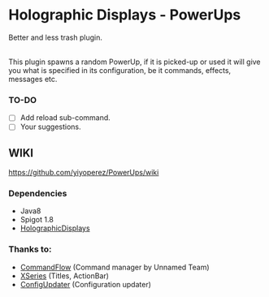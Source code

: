 # Holographic Displays - PowerUps
<p>Better and less trash plugin.</p>
<br>
This plugin spawns a random PowerUp, if it is picked-up or used it will give you what is specified in its configuration, be it commands, effects, messages etc.

### TO-DO
- [ ] Add reload sub-command.
- [ ] Your suggestions.

## WIKI
https://github.com/yiyoperez/PowerUps/wiki

### Dependencies
- Java8
- Spigot 1.8
- [HolographicDisplays](https://dev.bukkit.org/projects/holographic-displays)

### Thanks to:
- [CommandFlow](https://github.com/unnamed/CommandFlow) (Command manager by Unnamed Team)
- [XSeries](https://github.com/CryptoMorin/XSeries) (Titles, ActionBar)
- [ConfigUpdater](https://www.spigotmc.org/threads/configupdater-keep-comments-and-values.398466/) (Configuration updater)